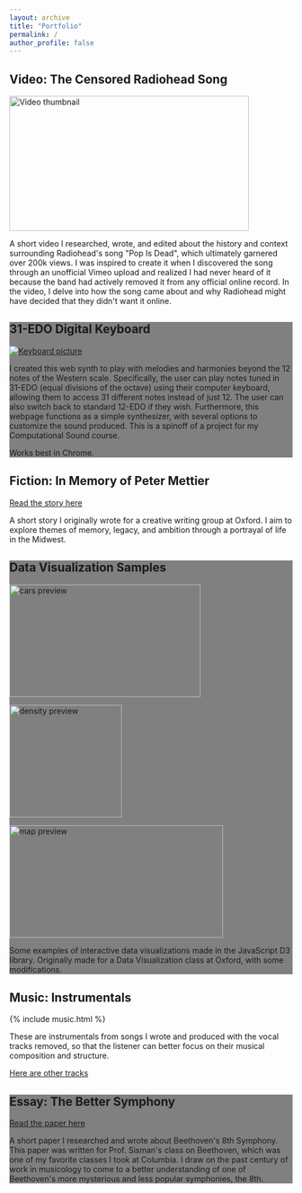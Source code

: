 ```yaml
---
layout: archive
title: "Portfolio"
permalink: /
author_profile: false
---
```


## Video: The Censored Radiohead Song

<a href="https://www.youtube.com/watch?v=gQxfdacPpgo" target="_blank"><img src="https://img.youtube.com/vi/gQxfdacPpgo/0.jpg" alt="Video thumbnail" 
title="Watch the video" width="426" height="240"></a>

A short video I researched, wrote, and edited about the history and context surrounding Radiohead's song "Pop Is Dead", which ultimately garnered over 200k views. I was inspired to create it when I discovered the song through an unofficial Vimeo upload and realized I had never heard of it because the band had actively removed it from any official online record. In the video, I delve into how the song came about and why Radiohead might have decided that they didn't want it online.

<div style="background-color:gray">

## 31-EDO Digital Keyboard

<a href="https://williamyzhang.github.io/keyboard/" target="_blank"><img src="https://williamyzhang.github.io/keyboard/31edo-keyboard.jpg" alt="Keyboard picture" 
title="Try out the keyboard"></a>

I created this web synth to play with melodies and harmonies beyond the 12 notes of the Western scale. Specifically, the user can play notes tuned in 31-EDO (equal divisions of the octave) using their computer keyboard, allowing them to access 31 different notes instead of just 12. The user can also switch back to standard 12-EDO if they wish. Furthermore, this webpage functions as a simple synthesizer, with several options to customize the sound produced.
This is a spinoff of a project for my Computational Sound course.

Works best in Chrome.

</div>

## Fiction: In Memory of Peter Mettier

<a href="https://williamyzhang.github.io/portfolio/files/in-memory-of-peter-mettier.pdf" target="_blank">Read the story here</a>

<!-- [Read the story here](https://williamyzhang.github.io/portfolio/files/in-memory-of-peter-mettier.pdf) -->

A short story I originally wrote for a creative writing group at Oxford. I aim to explore themes of memory, legacy, and ambition through a portrayal of life in the Midwest.

<div style="background-color:gray">

## Data Visualization Samples

<a href="https://williamyzhang.github.io/datavis/cars/"><img src=https://williamyzhang.github.io/images/datavis-preview.png style="width:340px;height:200px" alt="cars preview"></a>

<a href="https://williamyzhang.github.io/datavis/pop-density/"><img src=https://williamyzhang.github.io/images/datavis-preview2.png width="200" height="200" alt="density preview"></a>
        
<a href="https://williamyzhang.github.io/datavis/wonders/"><img src=https://williamyzhang.github.io/images/datavis-preview3.png width="380" height="200" alt="map preview"></a>

<!-- [![Cars chart](https://williamyzhang.github.io/images/datavis-preview.png)](https://williamyzhang.github.io/datavis/cars/ "Try out the chart")
[![Density map](https://williamyzhang.github.io/images/datavis-preview2.png)](https://williamyzhang.github.io/datavis/pop-density/ "Try out the map")
[![Wonders map](https://williamyzhang.github.io/images/datavis-preview3.png)](https://williamyzhang.github.io/datavis/wonders/ "Try out the map") -->

Some examples of interactive data visualizations made in the JavaScript D3 library. Originally made for a Data Visualization class at Oxford, with some modifications.

</div>

## Music: Instrumentals
{% include music.html %}

These are instrumentals from songs I wrote and produced with the vocal tracks removed, so that the listener can better focus on their musical composition and structure.

<a href="https://jupitergarage.bandcamp.com/album/instrumentals" target="_blank">Here are other tracks</a>

<!-- [Here are other tracks](https://jupitergarage.bandcamp.com/album/instrumentals) -->

<div style="background-color:gray">

## Essay: The Better Symphony 

<a href="https://williamyzhang.github.io/portfolio/files/the-better-symphony-beethoven-paper.pdf" target="_blank">Read the paper here</a>

<!-- [Read the paper here](https://williamyzhang.github.io/portfolio/files/the-better-symphony-beethoven-paper.pdf) -->

A short paper I researched and wrote about Beethoven's 8th Symphony. This paper was written for Prof. Sisman's class on Beethoven, which was one of my favorite classes I took at Columbia. I draw on the past century of work in musicology to come to a better understanding of one of Beethoven's more mysterious and less popular symphonies, the 8th. 

</div>